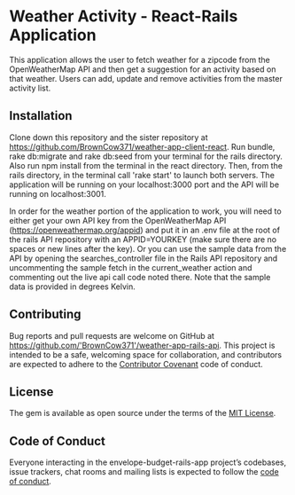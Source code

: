 # Weather Activity - React-Rails Application

This application allows the user to fetch weather for a zipcode from the OpenWeatherMap API and then get a suggestion for an activity based on that weather. Users can add, update and remove activities from the master activity list.

## Installation

Clone down this repository and the sister repository at https://github.com/BrownCow371/weather-app-client-react. Run bundle, rake db:migrate and rake db:seed from your terminal for the rails directory. Also run npm install from the terminal in the react directory. Then, from the rails directory, in the terminal call 'rake start' to launch both servers. The application will be running on your localhost:3000 port and the API will be running on localhost:3001. 

In order for the weather portion of the application to work, you will need to either get your own API key from the OpenWeatherMap API (https://openweathermap.org/appid) and put it in an .env file at the root of the rails API repository with an APPID=YOURKEY (make sure there are no spaces or new lines after the key). Or you can use the sample data from the API by opening the searches_controller file in the Rails API repository and uncommenting the sample fetch in the current_weather action and commenting out the live api call code noted there. Note that the sample data is provided in degrees Kelvin. 


## Contributing

Bug reports and pull requests are welcome on GitHub at https://github.com/'BrownCow371'/weather-app-rails-api. This project is intended to be a safe, welcoming space for collaboration, and contributors are expected to adhere to the [Contributor Covenant](http://contributor-covenant.org) code of conduct.

## License

The gem is available as open source under the terms of the [MIT License](https://opensource.org/licenses/MIT).

## Code of Conduct

Everyone interacting in the envelope-budget-rails-app project’s codebases, issue trackers, chat rooms and mailing lists is expected to follow the [code of conduct](https://github.com/'BrownCow371'/weather-app-rails-api/blob/master/CODE_OF_CONDUCT.md).